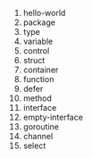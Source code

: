1. hello-world
2. package
3. type
4. variable
5. control
6. struct
7. container
8. function
9. defer
10. method
11. interface
12. empty-interface
13. goroutine
14. channel
15. select